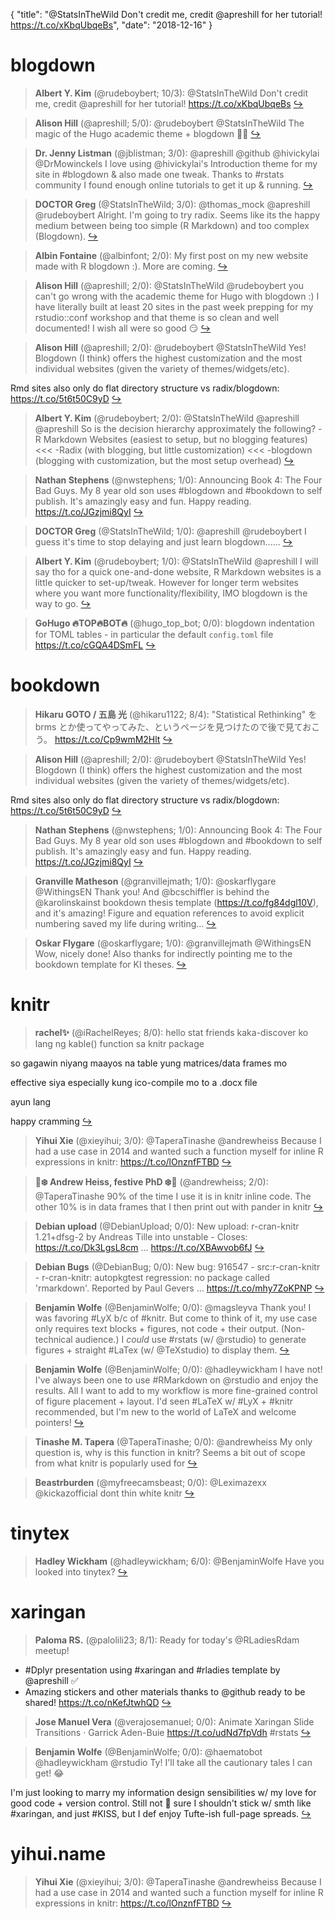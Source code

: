 {
  "title": "@StatsInTheWild Don't credit me, credit @apreshill for her tutorial! https://t.co/xKbqUbqeBs",
  "date": "2018-12-16"
}

# blogdown

> **Albert Y. Kim** (@rudeboybert; 10/3): @StatsInTheWild Don't credit me, credit @apreshill for her tutorial! https://t.co/xKbqUbqeBs  [&#8618;](https://twitter.com/xieyihui/status/1073953912229646341)

<!-- -->


> **Alison Hill** (@apreshill; 5/0): @rudeboybert @StatsInTheWild The magic of the Hugo academic theme + blogdown 🧙‍♂️  [&#8618;](https://twitter.com/xieyihui/status/1073960563862953984)

<!-- -->


> **Dr. Jenny Listman** (@jblistman; 3/0): @apreshill @github @hivickylai @DrMowinckels I love using @hivickylai's Introduction theme for my site in #blogdown &amp; also made one tweak. Thanks to #rstats community I found enough online tutorials to get it up &amp; running.  [&#8618;](https://twitter.com/xieyihui/status/1073990617036939266)

<!-- -->


> **DOCTOR Greg** (@StatsInTheWild; 3/0): @thomas_mock @apreshill @rudeboybert Alright.  I'm going to try radix.  Seems like its the happy medium between being too simple (R Markdown) and too complex (Blogdown).  [&#8618;](https://twitter.com/xieyihui/status/1073975655275089921)

<!-- -->


> **Albin Fontaine** (@albinfont; 2/0): My first post on my new website made with R blogdown :). More are coming.  [&#8618;](https://twitter.com/xieyihui/status/1074015366626594818)

<!-- -->


> **Alison Hill** (@apreshill; 2/0): @StatsInTheWild @rudeboybert you can't go wrong with the academic theme for Hugo with blogdown :) I have literally built at least 20 sites in the past week prepping for my rstudio::conf workshop and that theme is so clean and well documented! I wish all were so good 😏  [&#8618;](https://twitter.com/xieyihui/status/1073970092843556864)

<!-- -->


> **Alison Hill** (@apreshill; 2/0): @rudeboybert @StatsInTheWild Yes! Blogdown (I think) offers the highest customization and the most individual websites (given the variety of themes/widgets/etc). 
>
Rmd sites also only do flat directory structure vs radix/blogdown: https://t.co/5t6t50C9yD  [&#8618;](https://twitter.com/xieyihui/status/1073971118241808385)

<!-- -->


> **Albert Y. Kim** (@rudeboybert; 2/0): @StatsInTheWild @apreshill @apreshill So is the decision hierarchy approximately the following?
-R Markdown Websites (easiest to setup, but no blogging features) &lt;&lt;&lt;
-Radix (with blogging, but little customization) &lt;&lt;&lt; 
-blogdown (blogging with customization, but the most setup overhead)  [&#8618;](https://twitter.com/xieyihui/status/1073969805013721088)

<!-- -->


> **Nathan Stephens** (@nwstephens; 1/0): Announcing Book 4: The Four Bad Guys. My 8 year old son uses #blogdown and #bookdown to self publish. It's amazingly easy and fun. Happy reading. https://t.co/JGzjmi8QyI  [&#8618;](https://twitter.com/xieyihui/status/1074335285654228992)

<!-- -->


> **DOCTOR Greg** (@StatsInTheWild; 1/0): @apreshill @rudeboybert I guess it's time to stop delaying and just learn blogdown......  [&#8618;](https://twitter.com/xieyihui/status/1073961794874601473)

<!-- -->


> **Albert Y. Kim** (@rudeboybert; 1/0): @StatsInTheWild @apreshill I will say tho for a quick one-and-done website, R Markdown websites is a little quicker to set-up/tweak. However for longer term websites where you want more functionality/flexibility, IMO blogdown is the way to go.  [&#8618;](https://twitter.com/xieyihui/status/1073962558514716672)

<!-- -->


> **GoHugo 🔥TOP🔥BOT🔥** (@hugo_top_bot; 0/0): blogdown indentation for TOML tables - in particular the default `config.toml` file https://t.co/cGQA4DSmFL  [&#8618;](https://twitter.com/xieyihui/status/1073947541895553024)

<!-- -->


# bookdown

> **Hikaru GOTO / 五島 光** (@hikaru1122; 8/4): "Statistical Rethinking" を brms とか使ってやってみた、というページを見つけたので後で見ておこう。
https://t.co/Cp9wmM2Hlt  [&#8618;](https://twitter.com/xieyihui/status/1073934254243864577)

<!-- -->


> **Alison Hill** (@apreshill; 2/0): @rudeboybert @StatsInTheWild Yes! Blogdown (I think) offers the highest customization and the most individual websites (given the variety of themes/widgets/etc). 
>
Rmd sites also only do flat directory structure vs radix/blogdown: https://t.co/5t6t50C9yD  [&#8618;](https://twitter.com/xieyihui/status/1073971118241808385)

<!-- -->


> **Nathan Stephens** (@nwstephens; 1/0): Announcing Book 4: The Four Bad Guys. My 8 year old son uses #blogdown and #bookdown to self publish. It's amazingly easy and fun. Happy reading. https://t.co/JGzjmi8QyI  [&#8618;](https://twitter.com/xieyihui/status/1074335285654228992)

<!-- -->


> **Granville Matheson** (@granvillejmath; 1/0): @oskarflygare @WithingsEN Thank you! And @bcschiffler is behind the @karolinskainst bookdown thesis template (https://t.co/fg84dgl10V), and it's amazing! Figure and equation references to avoid explicit numbering saved my life during writing...  [&#8618;](https://twitter.com/xieyihui/status/1073886525253959681)

<!-- -->


> **Oskar Flygare** (@oskarflygare; 1/0): @granvillejmath @WithingsEN Wow, nicely done! Also thanks for indirectly pointing me to the bookdown template for KI theses.  [&#8618;](https://twitter.com/xieyihui/status/1073880711898324992)

<!-- -->


# knitr

> **rachel✨** (@iRachelReyes; 8/0): hello stat friends kaka-discover ko lang ng kable() function sa knitr package
>
so gagawin niyang maayos na table yung matrices/data frames mo
>
effective siya especially kung ico-compile mo to a .docx file
>
ayun lang
>
happy cramming  [&#8618;](https://twitter.com/xieyihui/status/1074288032214179840)

<!-- -->


> **Yihui Xie** (@xieyihui; 3/0): @TaperaTinashe @andrewheiss Because I had a use case in 2014 and wanted such a function myself for inline R expressions in knitr: https://t.co/lOnznfFTBD  [&#8618;](https://twitter.com/xieyihui/status/1073959475462180864)

<!-- -->


> **🎄❄️ Andrew Heiss, festive PhD ❄️🎄** (@andrewheiss; 2/0): @TaperaTinashe 90% of the time I use it is in knitr inline code. The other 10% is in data frames that I then print out with pander in knitr  [&#8618;](https://twitter.com/xieyihui/status/1073998769065263105)

<!-- -->


> **Debian upload** (@DebianUpload; 0/0): New upload: r-cran-knitr 1.21+dfsg-2 by Andreas Tille into unstable - Closes: https://t.co/Dk3LgsL8cm ... https://t.co/XBAwvob6fJ  [&#8618;](https://twitter.com/xieyihui/status/1074265408264433665)

<!-- -->


> **Debian Bugs** (@DebianBug; 0/0): New bug: 916547 - src:r-cran-knitr - r-cran-knitr: autopkgtest regression: no package called 'rmarkdown'. Reported by Paul Gevers ... https://t.co/mhy7ZoKPNP  [&#8618;](https://twitter.com/xieyihui/status/1074011611596230657)

<!-- -->


> **Benjamin Wolfe** (@BenjaminWolfe; 0/0): @magsleyva Thank you! I was favoring #LyX b/c of #knitr. But come to think of it, my use case only requires text blocks + figures, not code + their output. (Non-technical audience.) I *could* use #rstats (w/ @rstudio) to generate figures + straight #LaTex (w/ @TeXstudio) to display them.  [&#8618;](https://twitter.com/xieyihui/status/1073973981999493120)

<!-- -->


> **Benjamin Wolfe** (@BenjaminWolfe; 0/0): @hadleywickham I have not! I've always been one to use #RMarkdown on @rstudio and enjoy the results. All I want to add to my workflow is more fine-grained control of figure placement + layout. I'd seen #LaTeX w/ #LyX + #knitr recommended, but I'm new to the world of LaTeX and welcome pointers!  [&#8618;](https://twitter.com/xieyihui/status/1073965527276634114)

<!-- -->


> **Tinashe M. Tapera** (@TaperaTinashe; 0/0): @andrewheiss My only question is, why is this function in knitr? Seems a bit out of scope from what knitr is popularly used for  [&#8618;](https://twitter.com/xieyihui/status/1073938721878228992)

<!-- -->


> **Beastrburden** (@myfreecamsbeast; 0/0): @Leximazexx @kickazofficial dont thin white knitr  [&#8618;](https://twitter.com/xieyihui/status/1073874754120097793)

<!-- -->


# tinytex

> **Hadley Wickham** (@hadleywickham; 6/0): @BenjaminWolfe Have you looked into tinytex?  [&#8618;](https://twitter.com/xieyihui/status/1073936237176725505)

<!-- -->


# xaringan

> **Paloma RS.** (@palolili23; 8/1): Ready for today's @RLadiesRdam meetup!
- #Dplyr presentation using #xaringan and #rladies template by @apreshill  ✅
- Amazing stickers and other materials thanks to @github ready to be shared! https://t.co/nKefJtwhQD  [&#8618;](https://twitter.com/xieyihui/status/1073910044075401218)

<!-- -->


> **Jose Manuel Vera** (@verajosemanuel; 0/0): Animate Xaringan Slide Transitions · Garrick Aden-Buie https://t.co/udNd7fpVdh #rstats  [&#8618;](https://twitter.com/xieyihui/status/1074351199799926786)

<!-- -->


> **Benjamin Wolfe** (@BenjaminWolfe; 0/0): @haematobot @hadleywickham @rstudio Ty! I'll take all the cautionary tales I can get! 😂
>
I'm just looking to marry my information design sensibilities w/ my love for good code + version control. Still not 💯 sure I shouldn't stick w/ smth like #xaringan, and just #KISS, but I def enjoy Tufte-ish full-page spreads.  [&#8618;](https://twitter.com/xieyihui/status/1073991482347044864)

<!-- -->


# yihui.name

> **Yihui Xie** (@xieyihui; 3/0): @TaperaTinashe @andrewheiss Because I had a use case in 2014 and wanted such a function myself for inline R expressions in knitr: https://t.co/lOnznfFTBD  [&#8618;](https://twitter.com/xieyihui/status/1073959475462180864)

<!-- -->


